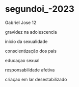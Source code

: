 # segundoi_-2023
Gabriel Jose 12

gravidez na adolescencia

inicio da sexualidade

conscientização dos pais

educaçao sexual

responsabilidade afetiva

criaçao em lar desestabilizado
